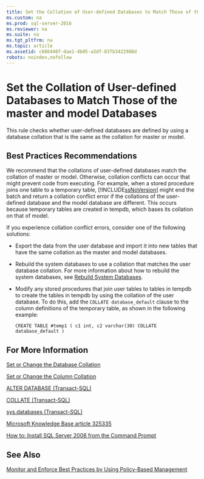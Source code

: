 ```yaml
---
title: Set the Collation of User-defined Databases to Match Those of the master and model Databases
ms.custom: na
ms.prod: sql-server-2016
ms.reviewer: na
ms.suite: na
ms.tgt_pltfrm: na
ms.topic: article
ms.assetid: c686446f-dae1-4b05-a3df-837b3422988d
robots: noindex,nofollow
---
```

# Set the Collation of User-defined Databases to Match Those of the master and model Databases
  This rule checks whether user\-defined databases are defined by using a database collation that is the same as the collation for master or model.  
  
## Best Practices Recommendations  
 We recommend that the collations of user\-defined databases match the collation of master or model. Otherwise, collation conflicts can occur that might prevent code from executing. For example, when a stored procedure joins one table to a temporary table, [!INCLUDE[ssNoVersion](../../Token/Other/ssNoVersion_md.md)] might end the batch and return a collation conflict error if the collations of the user\-defined database and the model database are different. This occurs because temporary tables are created in tempdb, which bases its collation on that of model.  
  
 If you experience collation conflict errors, consider one of the following solutions:  
  
-   Export the data from the user database and import it into new tables that have the same collation as the master and model databases.  
  
-   Rebuild the system databases to use a collation that matches the user database collation. For more information about how to rebuild the system databases, see [Rebuild System Databases](../../Topics/TopicNameNotContainA/Rebuild-System-Databases.md).  
  
-   Modify any stored procedures that join user tables to tables in tempdb to create the tables in tempdb by using the collation of the user database. To do this, add the `COLLATE database_default` clause to the column definitions of the temporary table, as shown in the following example:  
  
    ```  
    CREATE TABLE #temp1 ( c1 int, c2 varchar(30) COLLATE database_default )  
    ```  
  
## For More Information  
 [Set or Change the Database Collation](../../Topics/TopicNameNotContainA/Set-or-Change-the-Database-Collation.md)  
  
 [Set or Change the Column Collation](../../Topics/TopicNameNotContainA/Set-or-Change-the-Column-Collation.md)  
  
 [ALTER DATABASE &#40;Transact-SQL&#41;](../Topic/ALTER%20DATABASE%20\(Transact-SQL\).md)  
  
 [COLLATE &#40;Transact-SQL&#41;](../Topic/COLLATE%20\(Transact-SQL\).md)  
  
 [sys.databases &#40;Transact-SQL&#41;](../Topic/sys.databases%20\(Transact-SQL\).md)  
  
 [Microsoft Knowledge Base article 325335](http://go.microsoft.com/fwlink/?linkid=117751)  
  
 [How to: Install SQL Server 2008 from the Command Prompt](http://go.microsoft.com/fwlink/?LinkId=81585)  
  
## See Also  
 [Monitor and Enforce Best Practices by Using Policy-Based Management](../../Topics/TopicNameNotContainA/Monitor-and-Enforce-Best-Practices-by-Using-Policy-Based-Management.md)  
  
  